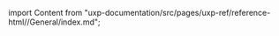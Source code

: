 
import Content from "uxp-documentation/src/pages/uxp-ref/reference-html//General/index.md";

<Content query="product=photoshop"/>

